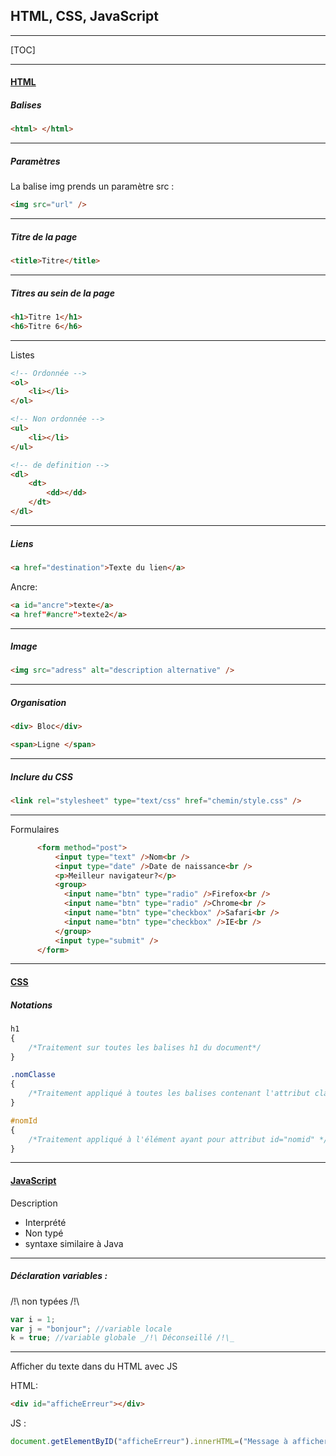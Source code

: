 ## HTML, CSS, JavaScript

------

[TOC]

------

#### <u>HTML</u>

##### Balises

```Html
<html> </html>
```



------

##### Paramètres

La balise img prends un paramètre src :

```html
<img src="url" />
```

------

##### Titre de la page

```html
<title>Titre</title>
```

------

##### Titres au sein de la page

```html
<h1>Titre 1</h1>
<h6>Titre 6</h6>
```

------

Listes

```Html
<!-- Ordonnée -->
<ol>
    <li></li>
</ol>

<!-- Non ordonnée -->
<ul>
    <li></li>
</ul>

<!-- de definition -->
<dl>
    <dt>
    	<dd></dd>
	</dt>
</dl>
```

------

##### Liens

```html
<a href="destination">Texte du lien</a>
```

Ancre:

```html
<a id="ancre">texte</a>
<a href"#ancre">texte2</a>
```

------

##### Image

```Html
<img src="adress" alt="description alternative" />
```

------

##### Organisation

```html
<div> Bloc</div>

<span>Ligne </span>
```

------

##### Inclure du CSS

```html
<link rel="stylesheet" type="text/css" href="chemin/style.css" />
```

------

Formulaires

```Html
	  <form method="post">
		  <input type="text" />Nom<br />
		  <input type="date" />Date de naissance<br />
		  <p>Meilleur navigateur?</p>
		  <group>
		  	<input name="btn" type="radio" />Firefox<br />
			<input name="btn" type="radio" />Chrome<br />
			<input name="btn" type="checkbox" />Safari<br />
			<input name="btn" type="checkbox" />IE<br />
		  </group>		  
		  <input type="submit" />	  
	  </form>
```



------



#### <u>CSS</u>

##### Notations

```css
h1
{
    /*Traitement sur toutes les balises h1 du document*/
}

.nomClasse
{
    /*Traitement appliqué à toutes les balises contenant l'attribut class="nomClass" */
}

#nomId
{
    /*Traitement appliqué à l'élément ayant pour attribut id="nomid" */
}
```



------

#### <u>JavaScript</u>

Description

- Interprété
- Non typé
- syntaxe similaire à Java

------

##### Déclaration variables : 

 /!\ non typées /!\

```JavaScript
var i = 1;
var j = "bonjour"; //variable locale
k = true; //variable globale _/!\ Déconseillé /!\_
```

------

Afficher du texte dans du HTML avec JS

HTML:

```Html
<div id="afficheErreur"></div>
```

JS : 

```javascript
document.getElementByID("afficheErreur").innerHTML=("Message à afficher");
```

